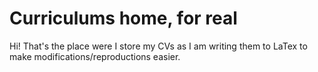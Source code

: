 # Curriculums home, for real

Hi! That's the place were I store my CVs as I am writing them to LaTex to make modifications/reproductions easier.
